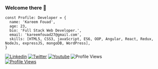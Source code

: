 ### Welcome there 👋

``` JS
const Profile: Developer = {
  name: 'Kareem Fouad',
  age: 23,
  bio: 'Full Stack Web Developer.',
  email: 'kareemfouad27@gmail.com',
  skills: [HTML5, CSS3, javaScript, ES6, OOP, Angular, React, Redux, NodeJs, expressJS, mongoDB, WordPress],
}
```

[![Linkedin](https://img.shields.io/badge/LinkedIn-0077B5?style=flat&logo=linkedin&logoColor=white)](https://www.linkedin.com/in/kareemwezza/)
[![Twitter](https://img.shields.io/badge/Twitter-1DA1F2?style=flat&logo=twitter&logoColor=white)](https://twitter.com/kareemwezza)
[![Youtube](https://img.shields.io/badge/YouTube-FF0000?style=flat&logo=youtube&logoColor=white)](https://www.youtube.com/Kareemfouad)
![Profile Views](https://visitor-badge.laobi.icu/badge?page_id=kareemwezza)
<br/>
[![Profile Views](https://img.shields.io/badge/People%20Per%20Hour-Hire%20Me-orange?style=for-the-badge&logo=appveyor)](https://pph.me/kfouad27)


<!--
    PeoplePerHour Profile Widget
    The div#pph-hire me is the element
    where the iframe will be inserted.
    You may move this element wherever
    you need to display the widget
-->

<!--
**kareemwezza/kareemwezza** is a ✨ _special_ ✨ repository because its `README.md` (this file) appears on your GitHub profile.

Here are some ideas to get you started:

- 🔭 I’m currently working on ...
- 🌱 I’m currently learning ...
- 👯 I’m looking to collaborate on ...
- 🤔 I’m looking for help with ...
- 💬 Ask me about ...
- 📫 How to reach me: ...
- 😄 Pronouns: ...
- ⚡ Fun fact: ...
-->
